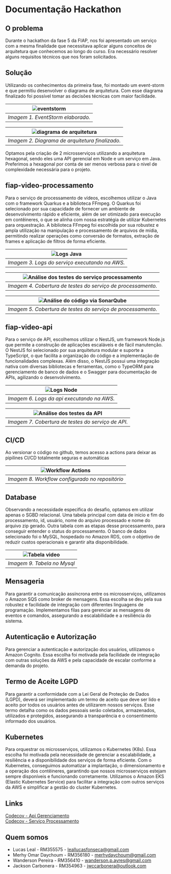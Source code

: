 
# Documentação Hackathon

## O problema
Durante o hackathon da fase 5 da FIAP, nos foi apresentado um serviço com a mesma finalidade que necessitava aplicar alguns conceitos de arquitetura que conhecemos ao longo do curso. Era necessário resolver alguns requisitos técnicos que nos foram solicitados.

## Solução
Utilizando os conhecimentos da primeira fase, foi montado um event-storm e que permitiu desenvolver o diagrama de arquitetura. Com esse diagrama finalizado foi possível tomar as decisões técnicas com maior facilidade.

|![eventstorm](ddd.png)|
|:-:|
| *Imagem 1. EventStorm elaborado.* |

|![diagrama de arquitetura](arch.jpg)|
|:-:|
| *Imagem 2. Diagrama de arquitetura finalizado.* |

Optamos pela criação de 2 microsserviços utilizando a arquitetura hexagonal, sendo eles uma API gerencial em Node e um serviço em Java. Preferimos a hexagonal por conta de ser menos verbosa para o nivel de complexidade necessária para o projeto.

## fiap-video-processamento
Para o serviço de processamento de vídeos, escolhemos utilizar o Java com o framework Quarkus e a biblioteca FFmpeg. O Quarkus foi selecionado por sua capacidade de fornecer um ambiente de desenvolvimento rápido e eficiente, além de ser otimizado para execução em contêineres, o que se alinha com nossa estratégia de utilizar Kubernetes para orquestração. A biblioteca FFmpeg foi escolhida por sua robustez e ampla utilização na manipulação e processamento de arquivos de mídia, permitindo realizar operações como conversão de formatos, extração de frames e aplicação de filtros de forma eficiente.

|![Logs Java](logs-java.png)|
|:-:|
| *Imagem 3. Logs do serviço executando na AWS.* |

|![Análise dos testes do serviço processamento](Codecov.jpeg)|
|:-:|
| *Imagem 4. Cobertura de testes do serviço de processamento.* |

|![Análise do código via SonarQube](SonarQube.jpeg)|
|:-:|
| *Imagem 5. Cobertura de testes do serviço de processamento.* |

## fiap-video-api

Para o serviço de API, escolhemos utilizar o NestJS, um framework Node.js que permite a construção de aplicações escaláveis e de fácil manutenção. O NestJS foi selecionado por sua arquitetura modular e suporte a TypeScript, o que facilita a organização do código e a implementação de funcionalidades complexas. Além disso, o NestJS possui uma integração nativa com diversas bibliotecas e ferramentas, como o TypeORM para gerenciamento de banco de dados e o Swagger para documentação de APIs, agilizando o desenvolvimento.

|![Logs Node](logs-node.png)|
|:-:|
| *Imagem 6. Logs da api executando na AWS.* |

|![Análise dos testes da API](Codecov-api.png)|
|:-:|
| *Imagem 7. Cobertura de testes do serviço de API.* |


## CI/CD
Ao versionar o código no github, temos acesso a actions para deixar as pipilines CI/CD totalmente seguras e automáticas

|![Workflow Actions](pipeline.jpeg)|
|:-:|
| *Imagem 8. Workflow configurado no repositório* |

## Database
Observando a necessidade especifica do desafio, optamos em utilizar apenas o SGBD relacional. Uma tabela principal com data de inicio e fim do processamento, id, usuário, nome do arquivo processado e nome do arquivo zip gerado. Outra tabela com as etapas desse processamento, para conseguir entender o status do processamento. O banco de dados selecionado foi o MySQL, hospedado no Amazon RDS, com o objetivo de reduzir custos operacionais e garantir alta disponibilidade.

|![Tabela video](database.png)|
|:-:|
| *Imagem 9. Tabela no Mysql* |

## Mensageria
Para garantir a comunicação assíncrona entre os microsserviços, utilizamos o Amazon SQS como broker de mensagens. Essa escolha se deu pela sua robustez e facilidade de integração com diferentes linguagens de programação. Implementamos filas para gerenciar as mensagens de eventos e comandos, assegurando a escalabilidade e a resiliência do sistema.

## Autenticação e Autorização
Para gerenciar a autenticação e autorização dos usuários, utilizamos o Amazon Cognito. Essa escolha foi motivada pela facilidade de integração com outras soluções da AWS e pela capacidade de escalar conforme a demanda do projeto.

## Termo de Aceite LGPD
Para garantir a conformidade com a Lei Geral de Proteção de Dados (LGPD), deverá ser implementado um termo de aceito que deve ser lido e aceito por todos os usuários antes de utilizarem nossos serviços. Esse termo detalha como os dados pessoais serão coletados, armazenados, utilizados e protegidos, assegurando a transparência e o consentimento informado dos usuários.

## Kubernetes
Para orquestrar os microsserviços, utilizamos o Kubernetes (K8s). Essa escolha foi motivada pela necessidade de gerenciar a escalabilidade, a resiliência e a disponibilidade dos serviços de forma eficiente. Com o Kubernetes, conseguimos automatizar a implantação, o dimensionamento e a operação dos contêineres, garantindo que nossos microsserviços estejam sempre disponíveis e funcionando corretamente. Utilizamos o Amazon EKS (Elastic Kubernetes Service) para facilitar a integração com outros serviços da AWS e simplificar a gestão do cluster Kubernetes.

## Links

[Codecov - Api Gerenciamento](https://app.codecov.io/gh/Fiap-Video-API/fiap-video-api/)  
[Codecov - Serviço Processamento](https://app.codecov.io/gh/Fiap-Video-API/fiap-video-processamento)


## Quem somos
- Lucas Leal - RM355575 - leallucasfonseca@gmail.com
- Merhy Omar Daychoum - RM356180 - merhydaychoum@gmail.com
- Wanderson Pereira - RM356410 - wanderson.p.ayres@gmail.com
- Jackson Carbonera - RM354963 - jwccarbonera@outlook.com
